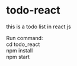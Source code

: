 # todo-react
this is a todo list in react js 

Run command: <br>
	cd todo_react<br>
	npm install<br>
	npm start<br>
